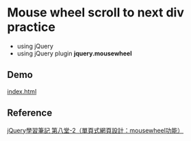 # Mouse wheel scroll to next div practice

* using jQuery 
* using jQuery plugin **jquery.mousewheel**

## Demo
[index.html](https://cdn.rawgit.com/mvpdw06/Scroll-to-next-div-Practice/master/index.html)

## Reference
[jQuery學習筆記 第八堂-2（單頁式網頁設計：mousewheel功能）](https://pjchender.blogspot.tw/2015/04/jquery-2mousewheel.html)